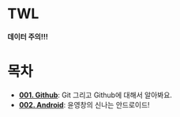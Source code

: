 # TWL
**데이터 주의!!!**

# 목차

- **[001. Github](./001.%20Github/README.md)**: Git 그리고 Github에 대해서 알아봐요.
- **[002. Android](./002.%20Android/README.md)**: 윤영창의 신나는 안드로이드!
